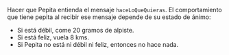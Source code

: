 Hacer que Pepita entienda el mensaje `haceLoQueQuieras`. El comportamiento que tiene pepita al recibir ese mensaje depende de su estado de ánimo:

- Si está débil, come 20 gramos de alpiste.
- Si está feliz, vuela 8 kms. 
- Si Pepita no está ni débil ni feliz, entonces no hace nada.
